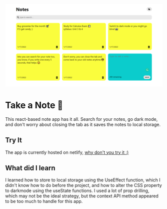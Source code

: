 ![](public/screen-shot.PNG)
# Take a Note 📝

This react-based note app has it all. Search for your notes, go dark mode, and don't worry about closing the tab as it saves the notes to local storage.

## Try It
The app is currently hosted on netlify, [why don't you try it :)](https://takenotesnow.netlify.app/) 

## What did I learn
I learned how to store to local storage using the UseEffect function, which I didn't know how to do before the project, and how to alter the CSS property to darkmode using the useState functions. I used a lot of prop drilling, which may not be the ideal strategy, but the context API method appeared to be too much to handle for this app.


